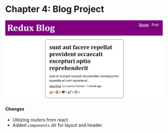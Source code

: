 # Chapter 4: Blog Project 

<img src="https://github.com/TarikVu/imgs/blob/main/Redux-Intro/redux-ch4.PNG"></img>

#### Changes
- Utilizing routers from react 
- Added `components` dir for layout and header.